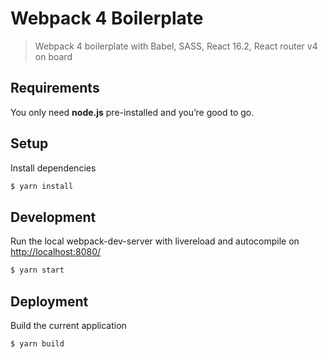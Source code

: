 Webpack 4 Boilerplate
===========

> Webpack 4 boilerplate with Babel, SASS, React 16.2, React router v4 on board

## Requirements
You only need <b>node.js</b> pre-installed and you’re good to go. 

## Setup
Install dependencies
```sh
$ yarn install
```

## Development
Run the local webpack-dev-server with livereload and autocompile on [http://localhost:8080/](http://localhost:8080/)
```sh
$ yarn start
```
## Deployment
Build the current application
```sh
$ yarn build
```